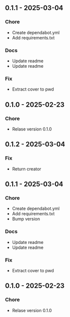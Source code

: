 ## 0.1.1 - 2025-03-04
### Chore
- Create dependabot.yml
- Add requirements.txt

### Docs
- Update readme
- Update readme

### Fix
- Extract cover to pwd

## 0.1.0 - 2025-02-23
### Chore
- Relase version 0.1.0

## 0.1.2 - 2025-03-04
### Fix
- Return creator

## 0.1.1 - 2025-03-04
### Chore
- Create dependabot.yml
- Add requirements.txt
- Bump version

### Docs
- Update readme
- Update readme

### Fix
- Extract cover to pwd

## 0.1.0 - 2025-02-23
### Chore
- Relase version 0.1.0

